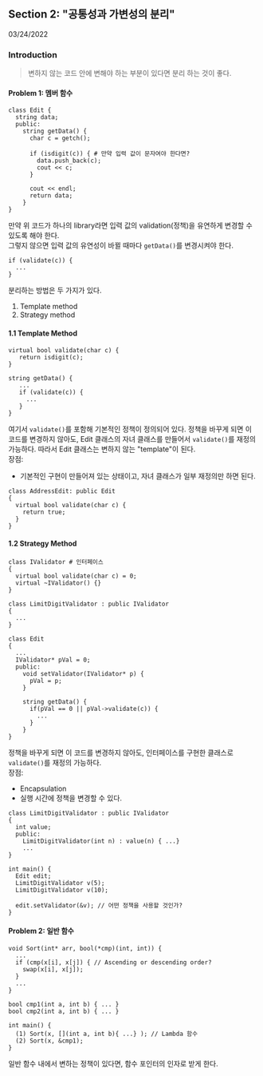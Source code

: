 ## Section 2: "공통성과 가변성의 분리"
03/24/2022

### Introduction

> 변하지 않는 코드 안에 변해야 하는 부분이 있다면 분리 하는 것이 좋다.

#### Problem 1: 멤버 함수
```
class Edit {
  string data;
  public:
    string getData() {
      char c = getch();
      
      if (isdigit(c)) { # 만약 입력 값이 문자여야 한다면?
        data.push_back(c);
        cout << c;
      }
      
      cout << endl;
      return data;
    }
}
```

만약 위 코드가 하나의 library라면 입력 값의 validation(정책)을 유연하게 변경할 수 있도록 해야 한다.<br/>
그렇지 않으면 입력 값의 유연성이 바뀔 때마다 `getData()`를 변경시켜야 한다. 
```
if (validate(c)) {
  ...
}
```

분리하는 방법은 두 가지가 있다.
1. Template method
2. Strategy method

#### 1.1 Template Method

```
virtual bool validate(char c) {
   return isdigit(c);
}

string getData() {
   ...
   if (validate(c)) {
     ...
   }
}
```
여기서 `validate()`를 포함해 기본적인 정책이 정의되어 있다. 정책을 바꾸게 되면 이 코드를 변경하지 않아도, Edit 클래스의 자녀 클래스를 만들어서 `validate()`를 재정의 가능하다. 따라서 Edit 클래스는 변하지 않는 "template"이 된다.<br/>
장점:
- 기본적인 구현이 만들어져 있는 상태이고, 자녀 클래스가 일부 재정의만 하면 된다.

```
class AddressEdit: public Edit
{
  virtual bool validate(char c) {
    return true;
  }
}
```

#### 1.2 Strategy Method

```
class IValidator # 인터페이스
{
  virtual bool validate(char c) = 0;
  virtual ~IValidator() {}
}

class LimitDigitValidator : public IValidator
{
  ...
}

class Edit
{
  ...
  IValidator* pVal = 0;
  public:
    void setValidator(IValidator* p) { 
      pVal = p;
    }
  
    string getData() {
      if(pVal == 0 || pVal->validate(c)) {
        ...
      }
    }
}
```
정책을 바꾸게 되면 이 코드를 변경하지 않아도, 인터페이스를 구현한 클래스로 `validate()`를 재정의 가능하다.<br/>
장점:
- Encapsulation
- 실행 시간에 정책을 변경할 수 있다.
```
class LimitDigitValidator : public IValidator
{
  int value;
  public:
    LimitDigitValidator(int n) : value(n) { ...}
    ...
}

int main() {
  Edit edit;
  LimitDigitValidator v(5);
  LimitDigitValidator v(10);
  
  edit.setValidator(&v); // 어떤 정책을 사용할 것인가?
}
```

#### Problem 2: 일반 함수

```
void Sort(int* arr, bool(*cmp)(int, int)) {
  ...
  if (cmp(x[i], x[j]) { // Ascending or descending order?
    swap(x[i], x[j]);
  }
  ...
}

bool cmp1(int a, int b) { ... }
bool cmp2(int a, int b) { ... }

int main() {
  (1) Sort(x, [](int a, int b){ ...} ); // Lambda 함수
  (2) Sort(x, &cmp1);
}
```

일반 함수 내에서 변하는 정책이 있다면, 함수 포인터의 인자로 받게 한다.
